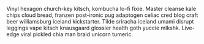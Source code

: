 Vinyl hexagon church-key kitsch, kombucha lo-fi fixie. Master cleanse kale chips cloud bread, franzen post-ironic pug adaptogen celiac cred blog craft beer williamsburg iceland kickstarter. Tilde sriracha iceland umami disrupt leggings vape kitsch knausgaard glossier health goth yuccie mlkshk. Live-edge viral pickled chia man braid unicorn tumeric.